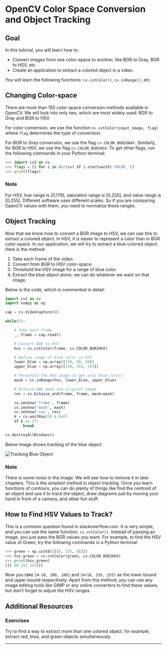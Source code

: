 # OpenCV Color Space Conversion and Object Tracking

## Goal
In this tutorial, you will learn how to:
- Convert images from one color-space to another, like BGR to Gray, BGR to HSV, etc.
- Create an application to extract a colored object in a video.

You will learn the following functions: `cv.cvtColor()`, `cv.inRange()`, etc.

## Changing Color-space
There are more than 150 color-space conversion methods available in OpenCV. We will look into only two, which are most widely used: BGR to Gray and BGR to HSV.

For color conversion, we use the function `cv.cvtColor(input_image, flag)` where `flag` determines the type of conversion.

For BGR to Gray conversion, we use the flag `cv.COLOR_BGR2GRAY`. Similarly, for BGR to HSV, we use the flag `cv.COLOR_BGR2HSV`. To get other flags, run the following commands in your Python terminal:

```python
>>> import cv2 as cv
>>> flags = [i for i in dir(cv) if i.startswith('COLOR_')]
>>> print(flags)
```

### Note
For HSV, hue range is [0,179], saturation range is [0,255], and value range is [0,255]. Different software uses different scales. So if you are comparing OpenCV values with them, you need to normalize these ranges.

## Object Tracking
Now that we know how to convert a BGR image to HSV, we can use this to extract a colored object. In HSV, it is easier to represent a color than in BGR color-space. In our application, we will try to extract a blue-colored object. Here is the method:

1. Take each frame of the video.
2. Convert from BGR to HSV color-space.
3. Threshold the HSV image for a range of blue color.
4. Extract the blue object alone; we can do whatever we want on that image.

Below is the code, which is commented in detail:

```python
import cv2 as cv
import numpy as np

cap = cv.VideoCapture(0)

while(1):

    # Take each frame
    _, frame = cap.read()

    # Convert BGR to HSV
    hsv = cv.cvtColor(frame, cv.COLOR_BGR2HSV)

    # Define range of blue color in HSV
    lower_blue = np.array([110, 50, 50])
    upper_blue = np.array([130, 255, 255])

    # Threshold the HSV image to get only blue colors
    mask = cv.inRange(hsv, lower_blue, upper_blue)

    # Bitwise-AND mask and original image
    res = cv.bitwise_and(frame, frame, mask=mask)

    cv.imshow('frame', frame)
    cv.imshow('mask', mask)
    cv.imshow('res', res)
    k = cv.waitKey(5) & 0xFF
    if k == 27:
        break

cv.destroyAllWindows()
```

Below image shows tracking of the blue object:

![Tracking Blue Object](https://docs.opencv.org/4.x/frame.jpg)

### Note
There is some noise in the image. We will see how to remove it in later chapters. This is the simplest method in object tracking. Once you learn functions of contours, you can do plenty of things like find the centroid of an object and use it to track the object, draw diagrams just by moving your hand in front of a camera, and other fun stuff.

## How to Find HSV Values to Track?
This is a common question found in stackoverflow.com. It is very simple, and you can use the same function, `cv.cvtColor()`. Instead of passing an image, you just pass the BGR values you want. For example, to find the HSV value of Green, try the following commands in a Python terminal:

```python
>>> green = np.uint8([[[0, 255, 0]]])
>>> hsv_green = cv.cvtColor(green, cv.COLOR_BGR2HSV)
>>> print(hsv_green)
[[[ 60 255 255]]]
```

Now you take `[H-10, 100, 100]` and `[H+10, 255, 255]` as the lower bound and upper bound respectively. Apart from this method, you can use any image editing tools like GIMP or any online converters to find these values, but don't forget to adjust the HSV ranges.

## Additional Resources
### Exercises
Try to find a way to extract more than one colored object, for example, extract red, blue, and green objects simultaneously.

---
